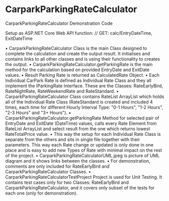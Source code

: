 # CarparkParkingRateCalculator
CarparkParkingRateCalculator Demonstration Code

Setup as ASP.NET Core Web API function: 
// GET: calc/EntryDateTime, ExitDateTime

•	CarparkParkingRateCalculator Class is the main Class designed to complete the calculation and create the output result. It initialises and contains links to all other classes and is using their functionality to creates the output.
•	CarparkParkingRateCalculator.getParkingRate is the main method for the calculation based on provided EntryDate and ExitDate values.
•	Result Parking Rate is returned as CalculatedRate Object.
•	Each Individual CarPark Rate is defined as Individual Rate Class and they all implement the IParkingRate Interface. These are the Classes: RateEarlyBird, RateNightRate, RateWeekendRate and RateStandard.
•	CarparkParkingRateCalculator Class contains RateList ArrayList which holds all of the Individual Rate Class (RateStandard is created and included 4 times, each time for different Hourly Interval Type: "0-1 Hours", "1-2 Hours", "2-3 Hours" and "3+ Hours").
•	CarparkParkingRateCalculator.getParkingRate Method for selected pair of EntryDate and ExitDate (DateTime) values, calls every Rate Element from RateList ArrayList and select result from the one which returns lowest RateTotalPrice value.
•	This way the setup for each Individual Rate Class is separate from the others and sits in single file together with their parameters. This way each Rate change or updated is only done in one place and is easy to add new Types of Rate with minimal impact on the rest of the project.
•	CarparkParkingRateCalculatorUML.jpeg is picture of UML diagram and it shows links between the classes.
•	For demonstration, comments are only included for RateEarlyBird and CarparkParkingRateCalculator Classes.
•	CarparkParkingRateCalculatorTestProject Project is used for Unit Testing. It contains test cases only for two Classes: RateEarlyBird and CarparkParkingRateCalculator, and it covers only subset of the tests for each one (only for demonstration).
 

